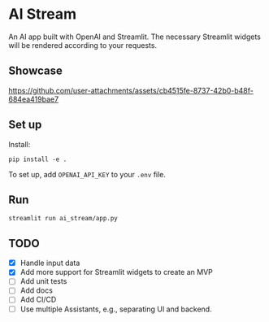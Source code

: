 # AI Stream

An AI app built with OpenAI and Streamlit. The necessary Streamlit widgets will be rendered according to your requests.

## Showcase

https://github.com/user-attachments/assets/cb4515fe-8737-42b0-b48f-684ea419bae7

## Set up

Install:
```
pip install -e .
```

To set up, add `OPENAI_API_KEY` to your `.env` file.

## Run

`streamlit run ai_stream/app.py`


## TODO

* [x] Handle input data
* [x] Add more support for Streamlit widgets to create an MVP
* [ ] Add unit tests
* [ ] Add docs
* [ ] Add CI/CD
* [ ] Use multiple Assistants, e.g., separating UI and backend.
